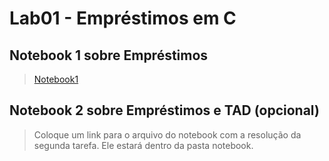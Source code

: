 # Lab01 - Empréstimos em C


## Notebook 1 sobre Empréstimos

>[Notebook1](notebook/emprestimo01-ra247021.ipynb) 

## Notebook 2 sobre Empréstimos e TAD (opcional)
>Coloque um link para o arquivo do notebook com a resolução da segunda tarefa. Ele estará dentro da pasta notebook.
